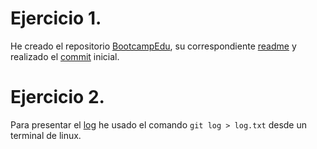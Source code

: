 # Ejercicio 1.
He creado el repositorio [BootcampEdu](https://github.com/joaquinrajmilevich/BootcampEdu), su correspondiente [readme](https://github.com/joaquinrajmilevich/BootcampEdu/blob/master/README.md) y realizado el [commit](https://github.com/joaquinrajmilevich/BootcampEdu/commit/0406970c1ee9a5bdb6ea56fb5d75c2f316b0278b) inicial.

# Ejercicio 2.
Para presentar el [log](https://github.com/joaquinrajmilevich/BootcampEdu/blob/master/T1/Desafio_1/log.txt) he usado el comando `git log > log.txt` desde un terminal de linux.
